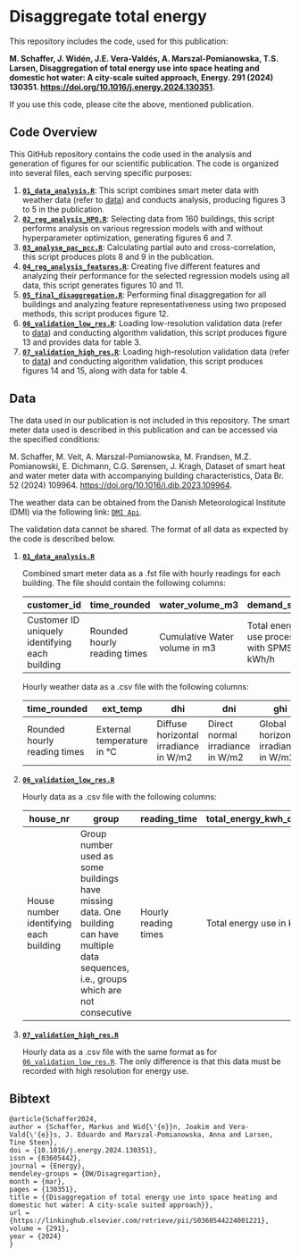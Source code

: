 # Disaggregate total energy 
This repository includes the code, used for this publication: 

**M. Schaffer, J. Widén, J.E. Vera-Valdés, A. Marszal-Pomianowska, T.S. Larsen, Disaggregation of total energy use into space heating and domestic hot water: A city-scale suited approach, Energy. 291 (2024) 130351. https://doi.org/10.1016/j.energy.2024.130351.**

If you use this code, please cite the above, mentioned publication. 
## Code Overview

This GitHub repository contains the code used in the analysis and generation of figures for our scientific publication. The code is organized into several files, each serving specific purposes:

1. **[`01_data_analysis.R`](01_data_analysis.R)**: This script combines smart meter data with weather data (refer to [data](#data)) and conducts analysis, producing figures 3 to 5 in the publication.
2. **[`02_reg_analysis_HPO.R`](02_reg_analysis_HPO.R)**: Selecting data from 160 buildings, this script performs analysis on various regression models with and without hyperparameter optimization, generating figures 6 and 7.
3. **[`03_analyse_pac_pcc.R`](03_analyse_pac_pcc.R)**: Calculating partial auto and cross-correlation, this script produces plots 8 and 9 in the publication.
4. **[`04_reg_analysis_features.R`](04_reg_analysis_features.R)**: Creating five different features and analyzing their performance for the selected regression models using all data, this script generates figures 10 and 11.
5. **[`05_final_disaggregation.R`](05_final_disaggregation.R)**: Performing final disaggregation for all buildings and analyzing feature representativeness using two proposed methods, this script produces figure 12.
6. **[`06_validation_low_res.R`](06_validation_low_res.R)**: Loading low-resolution validation data (refer to [data](#data)) and conducting algorithm validation, this script produces figure 13 and provides data for table 3.
7. **[`07_validation_high_res.R`](07_validation_high_res.R)**: Loading high-resolution validation data (refer to [data](#data)) and conducting algorithm validation, this script produces figures 14 and 15, along with data for table 4.


## Data

The data used in our publication is not included in this repository.
The smart meter data used is described in this publication and can be accessed via the specified conditions:

M. Schaffer, M. Veit, A. Marszal-Pomianowska, M. Frandsen, M.Z. Pomianowski, E. Dichmann, C.G. Sørensen, J. Kragh, Dataset of smart heat and water meter data with accompanying building characteristics, Data Br. 52 (2024) 109964. https://doi.org/10.1016/j.dib.2023.109964.

The weather data can be obtained from the Danish Meteorological Institute (DMI) via the following link: [`DMI Api`](https://opendatadocs.dmi.govcloud.dk/en/Authentication).

The validation data cannot be shared.
The format of all data as expected by the code is described below. 


1. **[`01_data_analysis.R`](01_data_analysis.R)**

   Combined smart meter data as a .fst file with hourly readings for each building. The file should contain the following columns:

   | customer_id | time_rounded  | water_volume_m3 | demand_spms |
   | ----------- | ------------- | ---------------- | ------------ |
   | Customer ID uniquely identifying each building | Rounded hourly reading times | Cumulative Water volume in m3 | Total energy use processed with SPMS in kWh/h |

   Hourly weather data as a .csv file with the following columns:

   | time_rounded | ext_temp | dhi  | dni  | ghi  |
   | ------------ | -------- | ---- | ---- | ---- |
   | Rounded hourly reading times | External temperature in °C | Diffuse horizontal irradiance in W/m2 | Direct normal irradiance in W/m2 | Global horizontal irradiance in W/m2 |

2. **[`06_validation_low_res.R`](06_validation_low_res.R)**

   Hourly data as a .csv file with the following columns:

   | house_nr | group | reading_time | total_energy_kwh_demand | total_water_m3_demand | demand_spms | dhw_energy_kwh_demand | zero_water |
   | --------- | ----- | ------------ | ----------------------- | ---------------------- | ------------ | ----------------------- | ---------- |
   | House number identifying each building | Group number used as some buildings have missing data. One building can have multiple data sequences, i.e., groups which are not consecutive | Hourly reading times | Total energy use in kWh/h | Total water use in m3/h | Total energy use processed with SPMS in kWh/h | Total energy use for DHW in kWh/h | Zero water use indicator (1 if no water was used, 0 otherwise) |

3. **[`07_validation_high_res.R`](07_validation_high_res.R)**

   Hourly data as a .csv file with the same format as for [`06_validation_low_res.R`](06_validation_low_res.R). The only difference is that this data must be recorded with high resolution for energy use.
   
## Bibtext
```
@article{Schaffer2024,
author = {Schaffer, Markus and Wid{\'{e}}n, Joakim and Vera-Vald{\'{e}}s, J. Eduardo and Marszal-Pomianowska, Anna and Larsen, Tine Steen},
doi = {10.1016/j.energy.2024.130351},
issn = {03605442},
journal = {Energy},
mendeley-groups = {DW/Disagregartion},
month = {mar},
pages = {130351},
title = {{Disaggregation of total energy use into space heating and domestic hot water: A city-scale suited approach}},
url = {https://linkinghub.elsevier.com/retrieve/pii/S0360544224001221},
volume = {291},
year = {2024}
}
```
   
